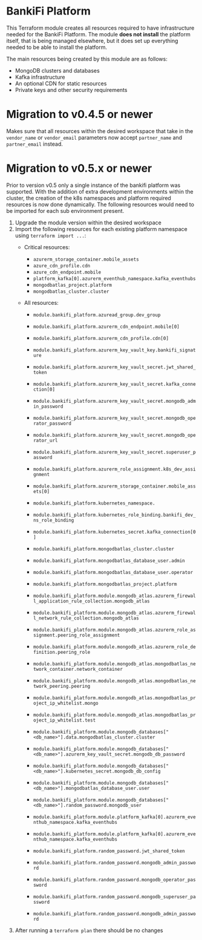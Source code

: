 # BankiFi Platform

This Terraform module creates all resources required to have infrastructure needed for the BankiFi Platform. The module **does not install** the platform itself, that is being managed elsewhere, but it does set up everything needed to be able to install the platform.

The main resources being created by this module are as follows:

* MongoDB clusters and databases
* Kafka infrastructure
* An optional CDN for static resources
* Private keys and other security requirements

# Migration to v0.4.5 or newer

Makes sure that all resources within the desired workspace that take in the `vendor_name` or `vendor_email` parameters now accept `partner_name` and `partner_email` instead. 


# Migration to v0.5.x or newer

Prior to version v0.5 only a single instance of the bankifi platform was supported. With the addition of extra development environments within the cluster, the creation of the k8s namespaces and platform required resources is now done dynamically. The following resources would need to be imported for each sub environment present.

1. Upgrade the module version within the desired workspace
2. Import the following resources for each existing platform namespace using `terraform import ...`:
    * Critical resources:
        * `azurerm_storage_container.mobile_assets`
        * `azure_cdn_profile.cdn`
        * `azure_cdn_endpoint.mobile`
        * `platform_kafka[0].azurerm_eventhub_namespace.kafka_eventhubs`
        * `mongodbatlas_project.platform`
        * `mongodbatlas_cluster.cluster`

   * All resources:
        * `module.bankifi_platform.azuread_group.dev_group`

        * `module.bankifi_platform.azurerm_cdn_endpoint.mobile[0]`
        * `module.bankifi_platform.azurerm_cdn_profile.cdn[0]`

        * `module.bankifi_platform.azurerm_key_vault_key.bankifi_signature`
        * `module.bankifi_platform.azurerm_key_vault_secret.jwt_shared_token`
        * `module.bankifi_platform.azurerm_key_vault_secret.kafka_connection[0]`
        * `module.bankifi_platform.azurerm_key_vault_secret.mongodb_admin_password`
        * `module.bankifi_platform.azurerm_key_vault_secret.mongodb_operator_password`
        * `module.bankifi_platform.azurerm_key_vault_secret.mongodb_operator_url`
        * `module.bankifi_platform.azurerm_key_vault_secret.superuser_password`

        * `module.bankifi_platform.azurerm_role_assignment.k8s_dev_assignment`

        * `module.bankifi_platform.azurerm_storage_container.mobile_assets[0]`

        * `module.bankifi_platform.kubernetes_namespace.`
        * `module.bankifi_platform.kubernetes_role_binding.bankifi_dev_ns_role_binding`
        * `module.bankifi_platform.kubernetes_secret.kafka_connection[0]`

        * `module.bankifi_platform.mongodbatlas_cluster.cluster`
        * `module.bankifi_platform.mongodbatlas_database_user.admin`
        * `module.bankifi_platform.mongodbatlas_database_user.operator`
        * `module.bankifi_platform.mongodbatlas_project.platform`

        * `module.bankifi_platform.module.mongodb_atlas.azurerm_firewall_application_rule_collection.mongodb_atlas`
        * `module.bankifi_platform.module.mongodb_atlas.azurerm_firewall_network_rule_collection.mongodb_atlas`
        * `module.bankifi_platform.module.mongodb_atlas.azurerm_role_assignment.peering_role_assignment`
        * `module.bankifi_platform.module.mongodb_atlas.azurerm_role_definition.peering_role`

        * `module.bankifi_platform.module.mongodb_atlas.mongodbatlas_network_container.network_container`
        * `module.bankifi_platform.module.mongodb_atlas.mongodbatlas_network_peering.peering`
        * `module.bankifi_platform.module.mongodb_atlas.mongodbatlas_project_ip_whitelist.mongo`
        * `module.bankifi_platform.module.mongodb_atlas.mongodbatlas_project_ip_whitelist.test`

        * `module.bankifi_platform.module.mongodb_databases["<db_name>"].data.mongodbatlas_cluster.cluster`
        * `module.bankifi_platform.module.mongodb_databases["<db_name>"].azurerm_key_vault_secret.mongodb_db_password`
        * `module.bankifi_platform.module.mongodb_databases["<db_name>"].kubernetes_secret.mongodb_db_config`
        * `module.bankifi_platform.module.mongodb_databases["<db_name>"].mongodbatlas_database_user.user`
        * `module.bankifi_platform.module.mongodb_databases["<db_name>"].random_password.mongodb_user`
        
        * `module.bankifi_platform.module.platform_kafka[0].azurerm_eventhub_namespace.kafka_eventhubs`
        * `module.bankifi_platform.module.platform_kafka[0].azurerm_eventhub_namespace.kafka_eventhubs`

        * `module.bankifi_platform.random_password.jwt_shared_token`
        * `module.bankifi_platform.random_password.mongodb_admin_password`
        * `module.bankifi_platform.random_password.mongodb_operator_password`
        * `module.bankifi_platform.random_password.mongodb_superuser_password`
        * `module.bankifi_platform.random_password.mongodb_admin_password`
3. After running a `terraform plan` there should be no changes